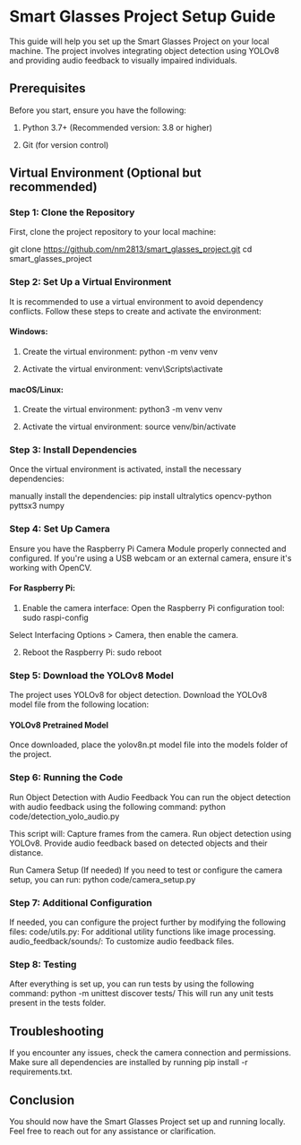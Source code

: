 # Smart Glasses Project Setup Guide 

This guide will help you set up the Smart Glasses Project on your local machine. The project involves integrating object detection using YOLOv8 and providing audio feedback to visually impaired individuals.

## Prerequisites
Before you start, ensure you have the following:

1. Python 3.7+ (Recommended version: 3.8 or higher)

2. Git (for version control)

## Virtual Environment (Optional but recommended)

### Step 1: Clone the Repository
First, clone the project repository to your local machine:

git clone https://github.com/nm2813/smart_glasses_project.git
cd smart_glasses_project
 
### Step 2: Set Up a Virtual Environment
It is recommended to use a virtual environment to avoid dependency conflicts. Follow these steps to create and activate the environment:

#### Windows:
1. Create the virtual environment:
python -m venv venv

2. Activate the virtual environment:
venv\Scripts\activate

#### macOS/Linux:
1. Create the virtual environment:
python3 -m venv venv

2. Activate the virtual environment:
source venv/bin/activate

### Step 3: Install Dependencies
Once the virtual environment is activated, install the necessary dependencies:

manually install the dependencies:
pip install ultralytics opencv-python pyttsx3 numpy

### Step 4: Set Up Camera
Ensure you have the Raspberry Pi Camera Module properly connected and configured. If you're using a USB webcam or an external camera, ensure it's working with OpenCV.

#### For Raspberry Pi:
1. Enable the camera interface:
Open the Raspberry Pi configuration tool:
sudo raspi-config

Select Interfacing Options > Camera, then enable the camera.

2. Reboot the Raspberry Pi:
sudo reboot

### Step 5: Download the YOLOv8 Model
The project uses YOLOv8 for object detection. Download the YOLOv8 model file from the following location:

#### YOLOv8 Pretrained Model

Once downloaded, place the yolov8n.pt model file into the models folder of the project.

### Step 6: Running the Code
Run Object Detection with Audio Feedback
You can run the object detection with audio feedback using the following command:
python code/detection_yolo_audio.py

This script will:
Capture frames from the camera.
Run object detection using YOLOv8.
Provide audio feedback based on detected objects and their distance.

Run Camera Setup (If needed)
If you need to test or configure the camera setup, you can run:
python code/camera_setup.py

### Step 7: Additional Configuration
If needed, you can configure the project further by modifying the following files:
code/utils.py: For additional utility functions like image processing.
audio_feedback/sounds/: To customize audio feedback files.

### Step 8: Testing
After everything is set up, you can run tests by using the following command:
python -m unittest discover tests/
This will run any unit tests present in the tests folder.

## Troubleshooting
If you encounter any issues, check the camera connection and permissions.
Make sure all dependencies are installed by running pip install -r requirements.txt.

## Conclusion
You should now have the Smart Glasses Project set up and running locally. Feel free to reach out for any assistance or clarification.

